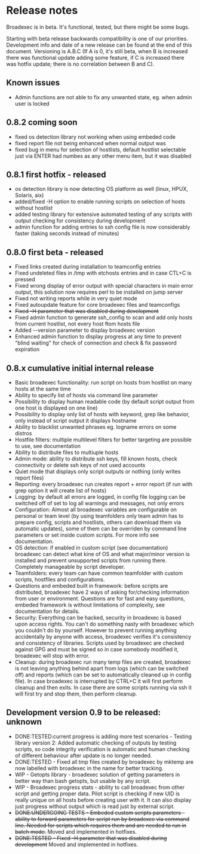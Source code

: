 # Release notes

Broadexec is in beta. It's functional, tested, but there might be some bugs. 

Starting with beta release backwards compatibility is one of our priorities. Development info and date of a new release can be found at the end of this document. Versioning is A.B.C (If A is 0, it's still beta, when B is increased there was functional update adding some feature, if C is increased there was hotfix update; there is no correlation between B and C).

## Known issues

- Admin functions are not able to fix any unwanted state, eg. when admin user is locked

## 0.8.2 coming soon

  * fixed os detection library not working when using embeded code
  * fixed report file not being enhanced when normal output was
  * fixed bug in menu for selection of hostlists, default hostlist selectable just via ENTER had numbes as any other menu item, but it was disabled

## 0.8.1 first hotfix - released

  * os detection library is now detecting OS platform as well (linux, HPUX, Solaris, aix)
  * added/fixed -H option to enable running scripts on selection of hosts without hostlist
  * added testing library for extensive automated testing of any scripts with output checking for consistency during development
  * admin function for adding entries to ssh config file is now considerably faster (taking seconds instead of minutes)

## 0.8.0 first beta - released

  * Fixed links created during installation to teamconfig entries
  * Fixed undeleted files in /tmp with etchosts entries and in case CTL+C is pressed
  * Fixed wrong display of error output with special characters in main error output, this solution now requires perl to be installed on jump server
  * Fixed not writing reports while in very quiet mode
  * Fixed autoupdate feature for core broadexec files and teamconfigs
  * <del>Fixed -H parameter that was disabled during development</del>
  * Fixed admin function to generate ssh_config  to scan and add only hosts from current hostlist, not every host ftom hosts file
  * Added --version parameter to display broadexec version
  * Enhanced admin function to display progress at any time to prevent "blind waiting" for check of connection and check & fix password expiration

## 0.8.x cumulative initial internal release

  * Basic broadexec functionality: run script on hosts from hostlist on many hosts at the same time
  * Ability to specify list of hosts via command line parameter
  * Possibility to display human readable code (by default script output from one host is displayed on one line)
  * Possibility to display only list of hosts with keyword, grep like behavior, only instead of script output it displays hostname
  * Ability to blacklist unwanted phrases eg. logname errors on some distros
  * Hostfile filters: multiple multilevel filters for better targeting are possible to use, see documentation
  * Ability to distribute files to multiuple hosts
  * Admin mode: ability to distribute ssh keys, fill known hosts, check connectivity or delete ssh keys of not used accounts
  * Quiet mode that displays only script outputs or nothing (only writes report files)
  * Reporting: every broadexec run creates report + error report (if run with grep option it will create list of hosts)
  * Logging: by default all errors are logged, in config file logging can be switched off of set to log all warnings and messages, not only errors
  * Configuration: Almost all broadexec variables are configurable on personal or team level (by using teamfolders only team admin has to prepare config, scripts and hostlists, others can download them via automatic updates), some of them can be overriden by command line parameters or set inside custom scripts. For more info see documentation.
  * OS detection: if enabled in custom script (see documentation) broadexec can detect what kine of OS and what major/minor version is installed and prevent unsupported scripts from running there. Completely manageable by script developer.
  * Teamfolders: every team can have common teamfolder with custom scripts, hostfiles and configurations.
  * Questions and embeded built in framework: before scripts are distributed, broadexec have 2 ways of asking for/checking information from user or environment. Questions are for fast and easy questions, embeded framework is without limitations of complexity, see documentation for details.
  * Security: Everything can be hacked, security in broadexec is based upon access rights. You can't do something nasty with broadexec which you couldn't do by yourself. However to prevent running anything accidentally by anyone with access, broadexec verifies it's consistency and consistency of libraries. Scripts used by broadexec are checked against GPG and must be signed so in case somebody modified it, broadexec will stop with error.
  * Cleanup: during broadexec run many temp files are created, broadexec is not leaving anything behind apart from logs (which can be switched off) and reports (which can be set to automatically cleaned up in config file). In case broadexec is interrupted by CTRL+C it will first perform cleanup and then exits. In case there are some scripts running via ssh it will first try and stop them, then perform cleanup.

## Development version 0.9 to be released: unknown

  * DONE:TESTED:current progress is adding more test scenarios - Testing library version 2: Added automatic checking of outputs by testing scripts, so code integrity verification is automatic and human checking of different behaviour after update is no longer needed.
  * DONE:TESTED - Fixed all tmp files created by broadexec by mktemp are now labelled with broadexec in the name for better tracking.
  * WIP - Getopts library - broadexec solution of getting parameters in better way than bash getopts, but usable by any script.
  * WIP - Broadexec progress stats - ability to call broadexec from other script and getting proper data. Pilot script is checking if new UID is really unique on all hosts before creating user with it. It can also display just progress without output which is read just by external script.
  * <del>DONE:UNDERGOING TESTS - Embeded custom scripts parameters - ability to forward parameters for script run by broadexec via command line. Needed for scripts which requires them and are needed to run in batch mode.</del> Moved and implemented in hotfixes.
  * <del>DONE:TESTED - Fixed -H parameter that was disabled during development</del> Moved and implemented in hotfixes.

